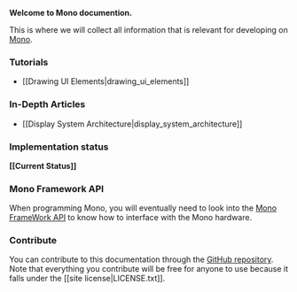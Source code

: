 <!-- --- title: Developer Documentation : Mono -->

**Welcome to Mono documention.**

This is where we will collect all information that is relevant for developing
on [Mono](http://openmono.com).

### Tutorials

 * [[Drawing UI Elements|drawing_ui_elements]]

### In-Depth Articles

 * [[Display System Architecture|display_system_architecture]]

### Implementation status

**[[Current Status]]**

### Mono Framework API

When programming Mono, you will eventually need to look into the
[Mono FrameWork API](http://framework.kaleidoscope.one) to know how to
interface with the Mono hardware.

### Contribute

You can contribute to this documentation through the
[GitHub repository](https://github.com/getopenmono/monodocs).
Note that everything you contribute will be free for anyone to use because
it falls under the [[site license|LICENSE.txt]].
